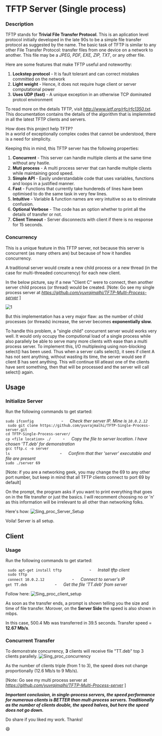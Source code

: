 # TFTP Server (Single process)
### Description
TFTP stands for **Trivial File Transfer Protocol**. This is an aplication level protocol initially developed in the late 90s to be a simple file transfer protocol as suggested by the name. The basic task of TFTP is similar to any other File Transfer Protocol: transfer files from one device on a network to another. This file may be a _JPEG, PDF, EXE, ZIP, TXT_, or any other file.

Here are some features that make TFTP useful and noteworthy:    
  1. __Lockstep protocol__    - It is fault tolerant and can correct mistakes committed on the network   
  2. __Light weight__         - Hence, it does not require huge client or server computational power   
  3. __Uses UDP (fast)__ - A unique exception in an otherwise TCP dominated protcol environment  

To read more on the details TFTP, visit *http://www.ietf.org/rfc/rfc1350.txt*. This documentation contains the details of the algorithm that is implemnted in all the latest TFTP clients and servers.

How does this project help TFTP?        
In a world of exceptionally complex codes that cannot be understood, there is a need for simplicity.

Keeping this in mind, this TFTP server has the following properties:    
  1. __Concurrent__     - This server can handle multiple clients at the same time without any hastle.       
  2. __Muti process__   - A multi process server that can handle multiple clients while maintaining good speed.    
  3. __Simple API__     - Easily understandable code that uses variables, functions and loops in a justified manner.     
  4. __Fast__          - Functions that currently take hundereds of lines have been optimised to do the same task in very few lines.    
  5. __Intuitive__      - Variable & function names are very intuitive so as to eliminate confusion.    
  6. __Optional Verbose__ - The code has an option whether to print all the details of transfer or not.     
  7. __Client Timeout__ - Server disconnects with client if there is no response for 15 seconds.   

### Concurrency
This is a unique feature in this TFTP server, not because this server is concurrent (as many others are) but because of how it handles concurrency.   

A traditional server would create a new child process or a new thread (in the case for multi-threaded concurrency) for each new client. 

In the below picture, say if a new "Client C" were to connect, then another server child process (or thread) would be created.
[Note: Go see my single process server at *https://github.com/yuvrajmalhi/TFTP-Multi-Process-server* ]

![1](https://user-images.githubusercontent.com/76866159/107152058-e21f3a00-698b-11eb-9cd9-61489dbdca16.png)

But this implementation has a very major flaw: as the number of child processes (or threads) increase, the server becomes **exponentially slow.**  


To handle this problem, a "single child" concurrent server would works very well. It would only occupy the computional load of a single process while also parallely be able to serve many more clients with ease than a multi process server. 
To implement this, I/O multiplexing using non-blocking select() has been used. Thus when a server calls select(), it sees if client A has not sent anything, without wasting its time, the server would see if client B has sent anything. This will continue till atleast one of the clients have sent something, then that will be processed and the server will call select() again.



## Usage
### Initialize Server
Run the following commands to get started: 

```sudo ifconfig``` &emsp;&emsp;&emsp;&emsp;&emsp;&emsp; -  &emsp; *Check ther server IP. Mine is ```10.0.2.12```*        
``` sudo git clone https://github.com/yuvrajmalhi/TFTP-Single-Process-server.git```           
```cd TFTP-Single-Process-server/```           
```cp <file location> ./``` &emsp;&emsp;&nbsp; -  &emsp; *Copy the file to server location. I have chosen 'TT.deb' for demonstration*          
```gcc tftp.c -o server```           
```ls```  &emsp;&emsp;&emsp;&emsp;&emsp;&emsp;&emsp;&emsp;&emsp;&emsp;&emsp;&nbsp; - &emsp;  *Confirm that ther 'server' executable and file are present*            
```sudo ./server 69```         

[Note: if you are a networking geek, you may change the 69 to any other port number, but keep in mind that all TFTP clients connect to port 69 by default]

On the prompt, the program asks if you want to print everything that goes on in the file transfer or just the basics.
I will recomment choosing no or 'n' as this information will be irrelevant to all other than networking folks.

Here's how:
![Sing_proc_Server_Setup](https://user-images.githubusercontent.com/76866159/134986646-b250a48b-d7ad-4227-84a5-f0869aa5f369.gif)

Voila! Server is all setup.



## Client
### Usage
Run the following commands to get started: 

``` sudo apt-get install tftp``` &emsp;&emsp;&emsp;&emsp;&emsp;&emsp; -  &emsp; *Install tftp client*        
``` sudo tftp```           
``` connect 10.0.2.12``` &emsp;&emsp;&emsp;&emsp;&emsp;&emsp; -  &emsp; *Connect to server's IP*        
``` get TT.deb ``` &emsp;&emsp;&emsp;&emsp;&emsp;&emsp; -  &emsp; *Get the file 'TT.deb' from server*  

Follow here:
![Sing_proc_client_setup](https://user-images.githubusercontent.com/76866159/134986667-06431a4a-6d7d-4378-b28a-5f42d857cbac.gif)


As soon as the transfer ends, a prompt is shown telling you the size and time of file transfer.
Morover, on the **Server Side** the speed is also shown in mbps.

In this case, 500.4 Mb was transferred in 39.5 seconds. Transfer speed = **12.67 Mb/s**.

### Concurrent Transfer
To demonstrate concurrency, **3** clients will receive file "TT.deb" top 3 clients parallely.
![Sing_proc_concurrency](https://user-images.githubusercontent.com/76866159/134986619-ded05aa1-f1e6-4ea7-943a-439a1de740e2.gif)

As the number of clients triple (from 1 to 3), the speed does not change proportionally (12.6 Mb/s to 9 Mb/s).


[Note: Go see my multi process server at *https://github.com/yuvrajmalhi/TFTP-Multi-Process-server* ]

_**Important conclusion, in single-process servers, the speed performance for numerous clients is BETTER than mult-process servers.
Traditionally as the number of clients double, the speed halves, but here the speed does not go down.**_

Do share if you liked my work. Thanks!

:smile:
